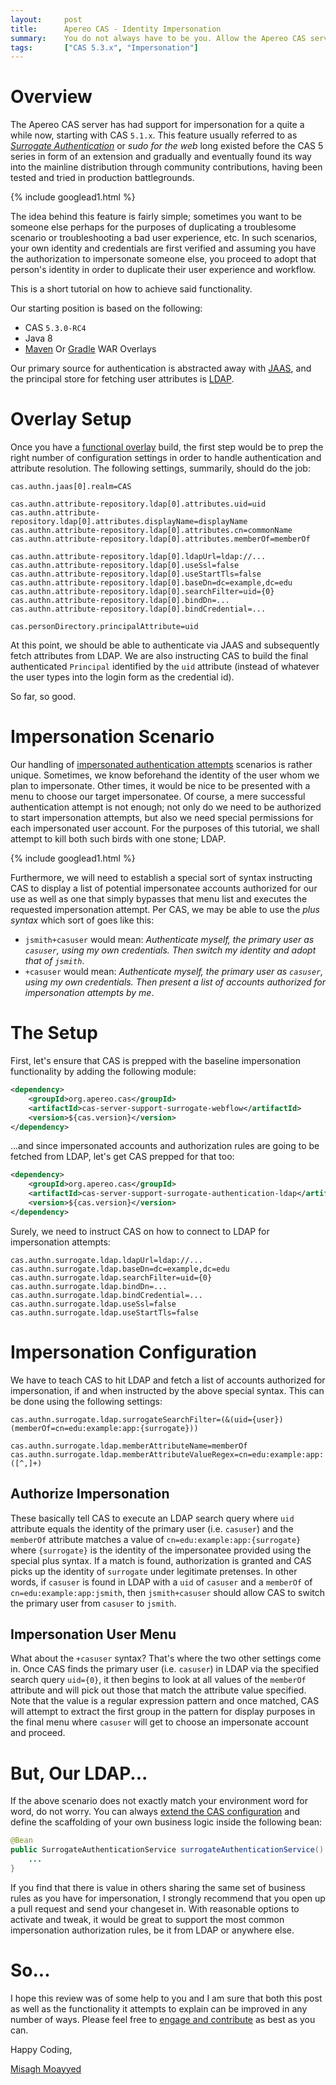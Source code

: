```yaml
---
layout:     post
title:      Apereo CAS - Identity Impersonation
summary:    You do not always have to be you. Allow the Apereo CAS server to allow you to pretend to be another person for fun and profit.
tags:       ["CAS 5.3.x", "Impersonation"]
---
```


# Overview

The Apereo CAS server has had support for impersonation for a quite a while now, starting with CAS `5.1.x`. This feature usually referred to as [*Surrogate Authentication*](https://apereo.github.io/cas/5.3.x/installation/Surrogate-Authentication.html) or *sudo for the web* long existed before the CAS 5 series in form of an extension and gradually and eventually found its way into the mainline distribution through community contributions, having been tested and tried in production battlegrounds.

{% include googlead1.html  %}

The idea behind this feature is fairly simple; sometimes you want to be someone else perhaps for the purposes of duplicating a troublesome scenario or troubleshooting a bad user experience, etc. In such scenarios, your own identity and credentials are first verified and assuming you have the authorization to impersonate someone else, you proceed to adopt that person's identity in order to duplicate their user experience and workflow. 

This is a short tutorial on how to achieve said functionality.

Our starting position is based on the following:

- CAS `5.3.0-RC4`
- Java 8
- [Maven](https://github.com/apereo/cas-overlay-template) Or [Gradle](https://github.com/apereo/cas-gradle-overlay-template) WAR Overlays

Our primary source for authentication is abstracted away with [JAAS](https://apereo.github.io/cas/5.3.x/installation/JAAS-Authentication.html), and the principal store for fetching user attributes is [LDAP](https://apereo.github.io/cas/5.3.x/integration/Attribute-Resolution.html#person-directory).

# Overlay Setup

Once you have a [functional overlay](https://github.com/apereo/cas-overlay-template) build, the first step would be to prep the right number of configuration settings in order to handle authentication and attribute resolution. The following settings, summarily, should do the job:

```
cas.authn.jaas[0].realm=CAS

cas.authn.attribute-repository.ldap[0].attributes.uid=uid
cas.authn.attribute-repository.ldap[0].attributes.displayName=displayName
cas.authn.attribute-repository.ldap[0].attributes.cn=commonName
cas.authn.attribute-repository.ldap[0].attributes.memberOf=memberOf

cas.authn.attribute-repository.ldap[0].ldapUrl=ldap://...
cas.authn.attribute-repository.ldap[0].useSsl=false
cas.authn.attribute-repository.ldap[0].useStartTls=false
cas.authn.attribute-repository.ldap[0].baseDn=dc=example,dc=edu
cas.authn.attribute-repository.ldap[0].searchFilter=uid={0}
cas.authn.attribute-repository.ldap[0].bindDn=...
cas.authn.attribute-repository.ldap[0].bindCredential=...

cas.personDirectory.principalAttribute=uid
```

At this point, we should be able to authenticate via JAAS and subsequently fetch attributes from LDAP. We are also instructing CAS to build the final authenticated `Principal` identified by the `uid` attribute (instead of whatever the user types into the login form as the credential id).

So far, so good.

# Impersonation Scenario

Our handling of [impersonated authentication attempts](https://apereo.github.io/cas/5.3.x/installation/Surrogate-Authentication.html) scenarios is rather unique. Sometimes, we know beforehand the identity of the user whom we plan to impersonate. Other times, it would be nice to be presented with a menu to choose our target impersonatee. Of course, a mere successful authentication attempt is not enough; not only do we need to be authorized to start impersonation attempts, but also we need special permissions for each impersonated user account. For the purposes of this tutorial, we shall attempt to kill both such birds with one stone; LDAP.

{% include googlead1.html  %}

Furthermore, we will need to establish a special sort of syntax instructing CAS to display a list of potential impersonatee accounts authorized for our use as well as one that simply bypasses that menu list and executes the requested impersonation attempt. Per CAS, we may be able to use the *plus syntax* which sort of goes like this:

- `jsmith+casuser` would mean: *Authenticate myself, the primary user as `casuser`, using my own credentials. Then switch my identity and adopt that of `jsmith`*.
- `+casuser` would mean: *Authenticate myself, the primary user as `casuser`, using my own credentials. Then present a list of accounts authorized for impersonation attempts by me*.

# The Setup

First, let's ensure that CAS is prepped with the baseline impersonation functionality by adding the following module:

```xml
<dependency>
    <groupId>org.apereo.cas</groupId>
    <artifactId>cas-server-support-surrogate-webflow</artifactId>
    <version>${cas.version}</version>
</dependency>
```

...and since impersonated accounts and authorization rules are going to be fetched from LDAP, let's get CAS prepped for that too:

```xml
<dependency>
    <groupId>org.apereo.cas</groupId>
    <artifactId>cas-server-support-surrogate-authentication-ldap</artifactId>
    <version>${cas.version}</version>
</dependency>
```

Surely, we need to instruct CAS on how to connect to LDAP for impersonation attempts:

```properties
cas.authn.surrogate.ldap.ldapUrl=ldap://...
cas.authn.surrogate.ldap.baseDn=dc=example,dc=edu
cas.authn.surrogate.ldap.searchFilter=uid={0}
cas.authn.surrogate.ldap.bindDn=...
cas.authn.surrogate.ldap.bindCredential=...
cas.authn.surrogate.ldap.useSsl=false
cas.authn.surrogate.ldap.useStartTls=false
```

# Impersonation Configuration

We have to teach CAS to hit LDAP and fetch a list of accounts authorized for impersonation, if and when instructed by the above special syntax. This can be done using the following settings:

```properties
cas.authn.surrogate.ldap.surrogateSearchFilter=(&(uid={user})(memberOf=cn=edu:example:app:{surrogate}))

cas.authn.surrogate.ldap.memberAttributeName=memberOf
cas.authn.surrogate.ldap.memberAttributeValueRegex=cn=edu:example:app:([^,]+)
```

## Authorize Impersonation

These basically tell CAS to execute an LDAP search query where `uid` attribute equals the identity of the primary user (i.e. `casuser`) and the `memberOf` attribute matches a value of `cn=edu:example:app:{surrogate}` where `{surrogate}` is the identity of the impersonatee provided using the special plus syntax. If a match is found, authorization is granted and CAS picks up the identity of `surrogate` under legitimate pretenses. In other words, if `casuser` is found in LDAP with a `uid` of `casuser` and a `memberOf` of `cn=edu:example:app:jsmith`, then `jsmith+casuser` should allow CAS to switch the primary user from `casuser` to `jsmith`.

## Impersonation User Menu

What about the `+casuser` syntax? That's where the two other settings come in. Once CAS finds the primary user (i.e. `casuser`) in LDAP via the specified search query `uid={0}`, it then begins to look at all values of the `memberOf` attribute and will pick out those that match the attribute value specified. Note that the value is a regular expression pattern and once matched, CAS will attempt to extract the first group in the pattern for display purposes in the final menu where `casuser` will get to choose an impersonate account and proceed.

# But, Our LDAP...

If the above scenario does not exactly match your environment word for word, do not worry. You can always [extend the CAS configuration](https://apereo.github.io/cas/5.3.x/installation/Configuration-Management-Extensions.html) and define the scaffolding of your own business logic inside the following bean:

```java
@Bean
public SurrogateAuthenticationService surrogateAuthenticationService() {
    ...
}
```

If you find that there is value in others sharing the same set of business rules as you have for impersonation, I strongly recommend that you open up a pull request and send your changeset in. With reasonable options to activate and tweak, it would be great to support the most common impersonation authorization rules, be it from LDAP or anywhere else.

# So...

I hope this review was of some help to you and I am sure that both this post as well as the functionality it attempts to explain can be improved in any number of ways. Please feel free to [engage and contribute](https://apereo.github.io/cas/developer/Contributor-Guidelines.html) as best as you can.

Happy Coding,

[Misagh Moayyed](https://fawnoos.com)
